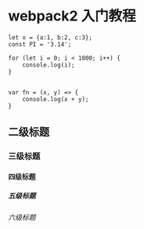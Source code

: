 # webpack2 入门教程

```
let x = {a:1, b:2, c:3};
const PI = '3.14';

for (let i = 0; i < 1000; i++) {
    console.log(i);
}


var fn = (x, y) => {
    console.log(x + y);
}
```

## 二级标题
### 三级标题
#### 四级标题
##### 五级标题
###### 六级标题
